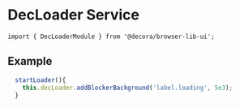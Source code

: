 # DecLoader Service

`import { DecLoaderModule } from '@decora/browser-lib-ui';`


## Example

```javascript
  startLoader(){
    this.decLoader.addBlockerBackground('label.loading', 5e3);
  }
```